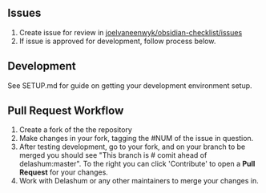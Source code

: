 ## Issues

1. Create issue for review in [joelvaneenwyk/obsidian-checklist/issues](https://github.com/joelvaneenwyk/obsidian-checklist/issues)
2. If issue is approved for development, follow process below.

## Development

See SETUP.md for guide on getting your development environment setup.

## Pull Request Workflow

1. Create a fork of the the repository
2. Make changes in your fork, tagging the #NUM of the issue in question.
3. After testing development, go to your fork, and on your branch to be merged you should see "This branch is # comit ahead of delashum:master". To the right you can click 'Contribute' to open a **Pull Request** for your changes.
4. Work with Delashum or any other maintainers to merge your changes in.
